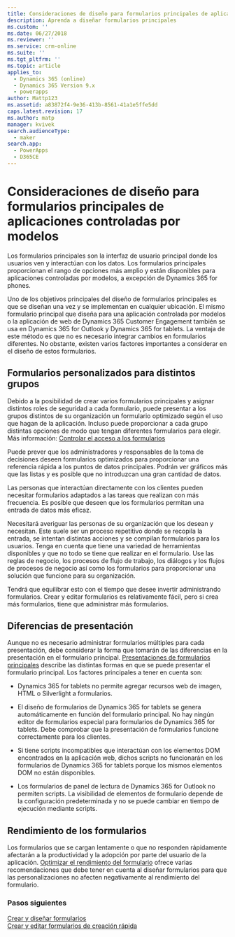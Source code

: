 ```yaml
---
title: Consideraciones de diseño para formularios principales de aplicaciones controladas por modelos con PowerApps | MicrosoftDocs
description: Aprenda a diseñar formularios principales
ms.custom: ''
ms.date: 06/27/2018
ms.reviewer: ''
ms.service: crm-online
ms.suite: ''
ms.tgt_pltfrm: ''
ms.topic: article
applies_to:
  - Dynamics 365 (online)
  - Dynamics 365 Version 9.x
  - powerapps
author: Mattp123
ms.assetid: a83872f4-9e36-413b-8561-41a1e5ffe5dd
caps.latest.revision: 17
ms.author: matp
manager: kvivek
search.audienceType:
  - maker
search.app:
  - PowerApps
  - D365CE
---
```

# <a name="design-considerations-for-model-driven-app-main-forms"></a>Consideraciones de diseño para formularios principales de aplicaciones controladas por modelos

Los formularios principales son la interfaz de usuario principal donde los usuarios ven y interactúan con los datos. Los formularios principales proporcionan el rango de opciones más amplio y están disponibles para aplicaciones controladas por modelos, a excepción de Dynamics 365 for phones.  
  
 Uno de los objetivos principales del diseño de formularios principales es que se diseñan una vez y se implementan en cualquier ubicación. El mismo formulario principal que diseña para una aplicación controlada por modelos o la aplicación de web de Dynamics 365 Customer Engagement también se usa en Dynamics 365 for Outlook y Dynamics 365 for tablets. La ventaja de este método es que no es necesario integrar cambios en formularios diferentes. No obstante, existen varios factores importantes a considerar en el diseño de estos formularios.  
  
<a name="BKMK_CustomFormsForGroups"></a>   

## <a name="custom-forms-for-different-groups"></a>Formularios personalizados para distintos grupos  
 Debido a la posibilidad de crear varios formularios principales y asignar distintos roles de seguridad a cada formulario, puede presentar a los grupos distintos de su organización un formulario optimizado según el uso que hagan de la aplicación. Incluso puede proporcionar a cada grupo distintas opciones de modo que tengan diferentes formularios para elegir. Más información: [Controlar el acceso a los formularios](control-access-forms.md)  
  
 Puede prever que los administradores y responsables de la toma de decisiones deseen formularios optimizados para proporcionar una referencia rápida a los puntos de datos principales. Podrán ver gráficos más que las listas y es posible que no introduzcan una gran cantidad de datos.  
  
 Las personas que interactúan directamente con los clientes pueden necesitar formularios adaptados a las tareas que realizan con más frecuencia. Es posible que deseen que los formularios permitan una entrada de datos más eficaz.  
  
 Necesitará averiguar las personas de su organización que los desean y necesitan. Este suele ser un proceso repetitivo donde se recopila la entrada, se intentan distintas acciones y se compilan formularios para los usuarios. Tenga en cuenta que tiene una variedad de herramientas disponibles y que no todo se tiene que realizar en el formulario. Use las reglas de negocio, los procesos de flujo de trabajo, los diálogos y los flujos de procesos de negocio así como los formularios para proporcionar una solución que funcione para su organización.  
  
 Tendrá que equilibrar esto con el tiempo que desee invertir administrando formularios. Crear y editar formularios es relativamente fácil, pero si crea más formularios, tiene que administrar más formularios.  
  
<a name="BKMK_PresentationDifferences"></a>   
## <a name="presentation-differences"></a>Diferencias de presentación  
 Aunque no es necesario administrar formularios múltiples para cada presentación, debe considerar la forma que tomarán de las diferencias en la presentación en el formulario principal. [Presentaciones de formularios principales](main-form-presentations.md) describe las distintas formas en que se puede presentar el formulario principal. Los factores principales a tener en cuenta son:  
  
- Dynamics 365 for tablets no permite agregar recursos web de imagen, HTML o Silverlight a formularios.  
  
-   El diseño de formularios de Dynamics 365 for tablets se genera automáticamente en función del formulario principal. No hay ningún editor de formularios especial para formularios de Dynamics 365 for tablets. Debe comprobar que la presentación de formularios funcione correctamente para los clientes.  
  
-   Si tiene scripts incompatibles que interactúan con los elementos DOM encontrados en la aplicación web, dichos scripts no funcionarán en los formularios de Dynamics 365 for tablets porque los mismos elementos DOM no están disponibles.  
  
- Los formularios de panel de lectura de Dynamics 365 for Outlook no permiten scripts. La visibilidad de elementos de formulario depende de la configuración predeterminada y no se puede cambiar en tiempo de ejecución mediante scripts.  
  
<a name="BKMK_FormPerformance"></a>   
## <a name="form-performance"></a>Rendimiento de los formularios  
 Los formularios que se cargan lentamente o que no responden rápidamente afectarán a la productividad y la adopción por parte del usuario de la aplicación. [Optimizar el rendimiento del formulario](optimize-form-performance.md) ofrece varias recomendaciones que debe tener en cuenta al diseñar formularios para que las personalizaciones no afecten negativamente al rendimiento del formulario.  
  
### <a name="next-steps"></a>Pasos siguientes 
 [Crear y diseñar formularios](create-design-forms.md)    
 [Crear y editar formularios de creación rápida](create-edit-quick-create-forms.md)   

 
